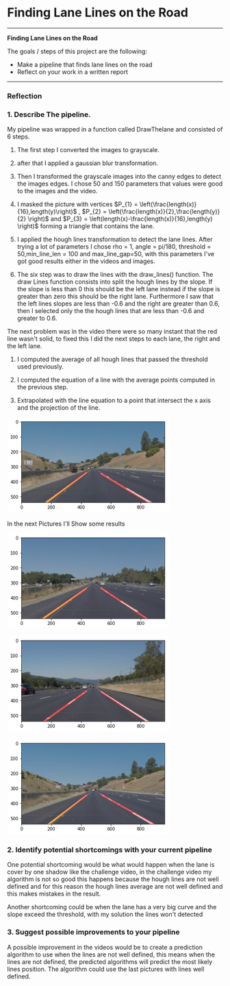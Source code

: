 
# **Finding Lane Lines on the Road** 


---

**Finding Lane Lines on the Road**

The goals / steps of this project are the following:
* Make a pipeline that finds lane lines on the road
* Reflect on your work in a written report


[//]: # (Image References)

[image1]: ./examples/grayscale.jpg "Grayscale"

---

### Reflection

### 1. Describe The pipeline. 

My pipeline was wrapped in a function called DrawThelane and consisted of 6 steps.

1. The first step I converted the images to grayscale.

2. after that I applied a gaussian blur transformation.

3. Then I transformed the grayscale images into the canny edges to detect the images edges. I chose 50 and 150 parameters that values were good to the images and the video.

4. I masked the picture with vertices $P_{1} = \left(\frac{length(x)}{16},length(y)\right)$ , $P_{2} = \left(\frac{length(x)}{2},\frac{length(y)}{2} \right)$ and $P_{3} = \left(length(x)-\frac{length(x)}{16},length(y) \right)$ forming a triangle that contains the lane.

5. I applied the hough lines transformation to detect the lane lines. After trying a lot of parameters I chose rho = 1, angle = pi/180, threshold = 50,min_line_len = 100 and max_line_gap=50, with this parameters I've got good results either in the videos and images.

6. The six step was to draw the lines with the draw_lines() function. The draw Lines function consists into split the hough lines by the slope. If the slope is less than 0 this should be the left lane instead if the slope is greater than zero this should be the right lane. Furthermore I saw that the left lines slopes are less than -0.6 and the right are greater than 0.6, then I selected only the the hough lines that are less than -0.6 and greater to 0.6.

  The next problem was in the video there were so many instant that the red line wasn't solid, to fixed this I did the next steps to each lane, the right and the left lane.
  
 1. I computed the average of all hough lines that passed the threshold used previously.
 
 2. I computed the equation of a line with the average points computed in the previous step.
 
 3. Extrapolated with the line equation to a point that intersect the x axis and the projection of the line.
 
![title](Example1.png)
 
In the next Pictures I'll Show some results

![title](Example2.png)

![title](Example3.png)

![title](Example4.png)





### 2. Identify potential shortcomings with your current pipeline


One potential shortcoming would be what would happen when the lane is cover by one shadow like the challenge video, in the challenge video my algorithm is not so good this happens because the hough lines are not well defined and for this reason the hough lines average are not well defined and this makes mistakes in the result.

Another shortcoming could be when the lane has a very big curve and the slope exceed the threshold, with my solution the lines won't detected

### 3. Suggest possible improvements to your pipeline

A possible improvement in the videos would be to create a prediction algorithm to use when the lines are not well defined, this means when the lines are not defined, the predicted algorithms will predict the most likely lines position. The algorithm could use the last pictures with lines well defined.





